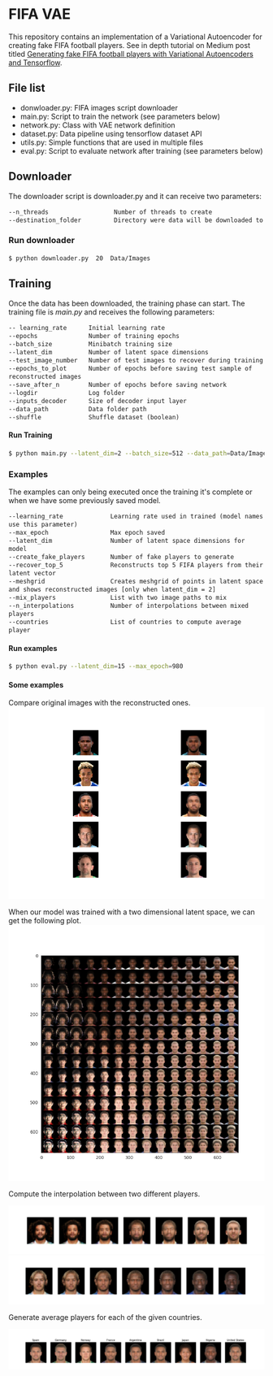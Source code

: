 # FIFA VAE 

This repository contains an implementation of a Variational Autoencoder 
for creating fake FIFA football players. See in depth tutorial on Medium post
 titled [Generating fake FIFA football players with Variational Autoencoders and Tensorflow]().


## File list

- donwloader.py:  FIFA images script downloader
- main.py:  Script to train the network (see parameters below)
- network.py: Class with VAE network definition
- dataset.py: Data pipeline using tensorflow dataset API
- utils.py: Simple functions that are used in multiple files
- eval.py: Script to evaluate network after training (see parameters below)

## Downloader
The downloader script is downloader.py and it can receive two parameters:
```
--n_threads                  Number of threads to create 
--destination_folder         Directory were data will be downloaded to
```
### Run downloader
```bash
$ python downloader.py  20  Data/Images
```

## Training
Once the data has been downloaded, the training phase can start. The training file is _main.py_ and receives the following 
parameters:

```
-- learning_rate      Initial learning rate
--epochs              Number of training epochs 
--batch_size          Minibatch training size
--latent_dim          Number of latent space dimensions
--test_image_number   Number of test images to recover during training
--epochs_to_plot      Number of epochs before saving test sample of reconstructed images
--save_after_n        Number of epochs before saving network
--logdir              Log folder
--inputs_decoder      Size of decoder input layer
--data_path           Data folder path
--shuffle             Shuffle dataset (boolean)
```

#### Run Training

```bash
$ python main.py --latent_dim=2 --batch_size=512 --data_path=Data/Images --epochs=1000
```

### Examples
The examples can only being executed once the training it's complete or when we have some previously saved model.

```
--learning_rate             Learning rate used in trained (model names use this parameter)
--max_epoch                 Max epoch saved 
--latent_dim                Number of latent space dimensions for model
--create_fake_players       Number of fake players to generate
--recover_top_5             Reconstructs top 5 FIFA players from their latent vector
--meshgrid                  Creates meshgrid of points in latent space and shows reconstructed images [only when latent_dim = 2]
--mix_players               List with two image paths to mix
--n_interpolations          Number of interpolations between mixed players
--countries                 List of countries to compute average player
```

#### Run examples

```bash
$ python eval.py --latent_dim=15 --max_epoch=980
```

#### Some examples

Compare original images with the reconstructed ones.
![train](Data/Examples/Epoch_998.png)


When our model was trained with a  two dimensional latent space, we can get the following plot.
![latent_space](Data/Examples/grid.png)


Compute the interpolation between two different players.

![mix](Data/Examples/sr_marcelo.png)
![mix2](Data/Examples/interp.png)


Generate average players for each of the given countries.

![mix](Data/Examples/country_centroids.png)










